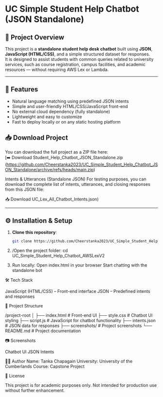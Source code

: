 # UC Simple Student Help Chatbot (JSON Standalone)

## 📌 Project Overview
This project is a **standalone student help desk chatbot** built using **JSON**, **JavaScript (HTML/CSS)**, and a simple structured dataset for responses.  
It is designed to assist students with common queries related to university services, such as course registration, campus facilities, and academic resources — without requiring AWS Lex or Lambda.

---

## 🚀 Features
- Natural language matching using predefined JSON intents
- Simple and user-friendly HTML/CSS/JavaScript front-end
- No external cloud dependency (fully standalone)
- Lightweight and easy to customize
- Fast to deploy locally or on any static hosting platform

## 📥 Download Project
You can download the full project as a ZIP file here:  
[➡️ Download Student_Help_Chatbot_JSON_Standalone.zip (https://github.com/Cheerstanka2023/UC_Simple_Student_Help_Chatbot_JSON_Standalone/archive/refs/heads/main.zip)

Intents & Utterances (Standalone JSON)
For testing purposes, you can download the complete list of intents, utterances, and closing responses from this JSON file:

📥 Download UC_Lex_All_Chatbot_Intents.json)

---

## ⚙️ Installation & Setup
1. **Clone this repository**:
   ```bash
   git clone https://github.com/Cheerstanka2023/UC_Simple_Student_Help_Chatbot_JSON_Standalone.git

2. /Open the project folder:
   cd UC_Simple_Student_Help_Chatbot_AWSLexV2

3. Run locally:
   Open index.html in your browser 
   Start chatting with the standalone bot

🛠️ Tech Stack

  JavaScript (HTML/CSS) – Front-end interface
  JSON – Predefined intents and responses

📂 Project Structure

  /project-root
  │
  ├── index.html # Front-end UI
  ├── style.css # Chatbot UI styling
  ├── script.js # JavaScript for chatbot functionality
  ├── intents.json # JSON data for responses
  ├── screenshots/ # Project screenshots
  └── README.md # Project documentation

📷 Screenshots

  Chatbot UI
  JSON Intents
  
👨‍🎓 Author
  Name: Tanka Chapagain
  University: University of the Cumberlands
  Course: Capstone Project

📜 License

This project is for academic purposes only. Not intended for production use without further enhancement.






  
